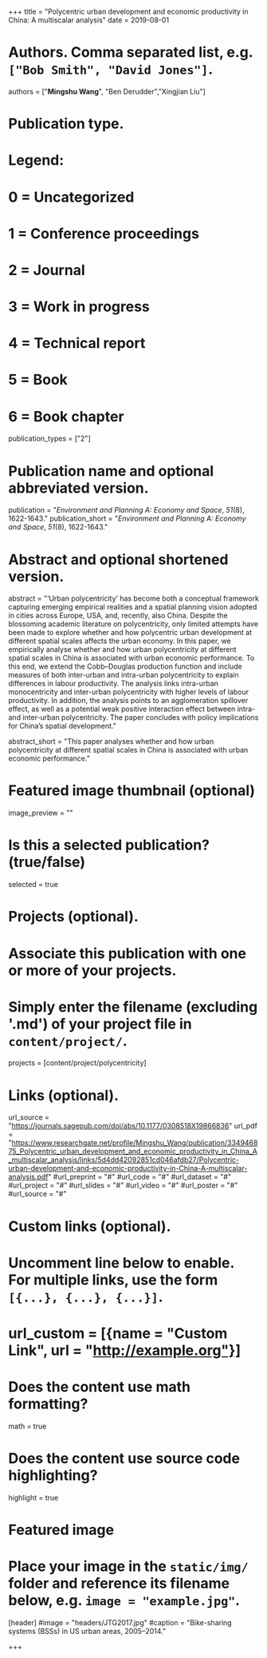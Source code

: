 +++
title = "Polycentric urban development and economic productivity in China: A multiscalar analysis"
date = 2019-08-01

# Authors. Comma separated list, e.g. `["Bob Smith", "David Jones"]`.
authors = ["**Mingshu Wang**", "Ben Derudder","Xingjian Liu"]

# Publication type.
# Legend:
# 0 = Uncategorized
# 1 = Conference proceedings
# 2 = Journal
# 3 = Work in progress
# 4 = Technical report
# 5 = Book
# 6 = Book chapter
publication_types = ["2"]

# Publication name and optional abbreviated version.
publication = "*Environment and Planning A: Economy and Space*, *51*(8), 1622-1643."
publication_short = "*Environment and Planning A: Economy and Space*, *51*(8), 1622-1643."

# Abstract and optional shortened version.
abstract = "‘Urban polycentricity’ has become both a conceptual framework capturing emerging empirical realities and a spatial planning vision adopted in cities across Europe, USA, and, recently, also China. Despite the blossoming academic literature on polycentricity, only limited attempts have been made to explore whether and how polycentric urban development at different spatial scales affects the urban economy. In this paper, we empirically analyse whether and how urban polycentricity at different spatial scales in China is associated with urban economic performance. To this end, we extend the Cobb–Douglas production function and include measures of both inter-urban and intra-urban polycentricity to explain differences in labour productivity. The analysis links intra-urban monocentricity and inter-urban polycentricity with higher levels of labour productivity. In addition, the analysis points to an agglomeration spillover effect, as well as a potential weak positive interaction effect between intra- and inter-urban polycentricity. The paper concludes with policy implications for China’s spatial development."

abstract_short = "This paper analyses whether and how urban polycentricity at different spatial scales in China is associated with urban economic performance."

# Featured image thumbnail (optional)
image_preview = ""

# Is this a selected publication? (true/false)
selected = true

# Projects (optional).
#   Associate this publication with one or more of your projects.
#   Simply enter the filename (excluding '.md') of your project file in `content/project/`.

projects = [content/project/polycentricity]

# Links (optional).
url_source = "https://journals.sagepub.com/doi/abs/10.1177/0308518X19866836"
url_pdf = "https://www.researchgate.net/profile/Mingshu_Wang/publication/334946875_Polycentric_urban_development_and_economic_productivity_in_China_A_multiscalar_analysis/links/5d4dd42092851cd046afdb27/Polycentric-urban-development-and-economic-productivity-in-China-A-multiscalar-analysis.pdf"
#url_preprint = "#"
#url_code = "#"
#url_dataset = "#"
#url_project = "#"
#url_slides = "#"
#url_video = "#"
#url_poster = "#"
#url_source = "#"

# Custom links (optional).
#   Uncomment line below to enable. For multiple links, use the form `[{...}, {...}, {...}]`.
# url_custom = [{name = "Custom Link", url = "http://example.org"}]

# Does the content use math formatting?
math = true

# Does the content use source code highlighting?
highlight = true

# Featured image
# Place your image in the `static/img/` folder and reference its filename below, e.g. `image = "example.jpg"`.
[header]
#image = "headers/JTG2017.jpg"
#caption = "Bike-sharing systems (BSSs) in US urban areas, 2005–2014."

+++

